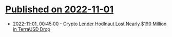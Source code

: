 # [Published on 2022-11-01](index.md)

* [2022-11-01, 00:45:00](https://slashdot.org/story/22/10/31/2221233/crypto-lender-hodlnaut-lost-nearly-190-million-in-terrausd-drop?utm_source=rss1.0mainlinkanon&utm_medium=feed) - [Crypto Lender Hodlnaut Lost Nearly $190 Million in TerraUSD Drop](https://slashdot.org/story/22/10/31/2221233/crypto-lender-hodlnaut-lost-nearly-190-million-in-terrausd-drop?utm_source=rss1.0mainlinkanon&utm_medium=feed)
